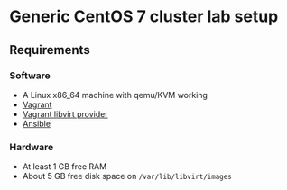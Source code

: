 # Generic CentOS 7 cluster lab setup

## Requirements

### Software
*  A Linux x86_64 machine with qemu/KVM working
*  [Vagrant](https://www.vagrantup.com/)
*  [Vagrant libvirt provider](https://github.com/vagrant-libvirt/vagrant-libvirt)
*  [Ansible](https://www.ansible.com/)

### Hardware
*  At least 1 GB free RAM
*  About 5 GB free disk space on `/var/lib/libvirt/images`
